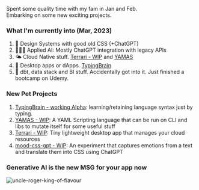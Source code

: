 Spent some quality time with my fam in Jan and Feb. <br />
Embarking on some new exciting projects. <br />

### What I'm currently into (Mar, 2023)
1. 🎨 Design Systems with good old CSS (+ChatGPT)
2. 👩🏽‍🎨 Applied AI: Mostly ChatGPT integration with legacy APIs
3. 🌤️ Cloud Native stuff. [Terrari - WIP](https://github.com/the-watchmaker/terrari) and [YAMAS](https://github.com/the-watchmaker/yamas)
4. 📡 Desktop apps or dApps. [TypingBrain](https://github.com/the-watchmaker/typingbrain) 
5. 🤪 dbt, data stack and BI stuff. Accidentally got into it. Just finished a bootcamp on Udemy. 

### New Pet Projects
1. [TypingBrain - working Alpha](https://github.com/the-watchmaker/typingbrain): learning/retaining language syntax just by typing. 
2. [YAMAS - WIP](https://github.com/the-watchmaker/yamas): A YAML Scripting language that can be run on CLI and libs to mutate itself for some useful stuff
3. [Terrari - WIP](https://github.com/the-watchmaker/terrari): Tiny lightweight desktop app that manages your cloud resources
4. [mood-css-gpt - WIP](https://github.com/the-watchmaker/mood-css-gpt): An experiment that captures emotions from a text and translate them into CSS using ChatGPT

### Generative AI is the new MSG for your app now
![uncle-roger-king-of-flavour](https://user-images.githubusercontent.com/4682613/221276183-9622da64-1231-445e-9ae4-aeea30db95e5.gif)

